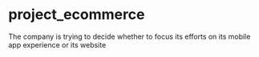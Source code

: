 # project_ecommerce
The company is trying to decide whether to focus its efforts on its mobile app experience or its website
